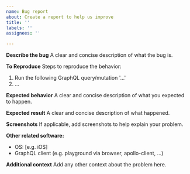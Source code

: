 ```yaml
---
name: Bug report
about: Create a report to help us improve
title: ''
labels: ''
assignees: ''

---
```


**Describe the bug**
A clear and concise description of what the bug is.

**To Reproduce**
Steps to reproduce the behavior:
1. Run the following GraphQL query/mutation  '...'
2. ...

**Expected behavior**
A clear and concise description of what you expected to happen.

**Expected result**
A clear and concise description of what happened.

**Screenshots**
If applicable, add screenshots to help explain your problem.

**Other related software:**
 - OS: [e.g. iOS]
 - GraphQL client (e.g. playground via browser, apollo-client, ...)

**Additional context**
Add any other context about the problem here.
